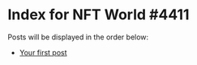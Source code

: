 # Index for NFT World #4411
Posts will be displayed in the order below:

- [Your first post](./001-first.md)

